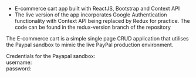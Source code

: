 * E-commerce cart app built with ReactJS, Bootstrap and Context API
* The live version of the app incorporates Google Authentication functionality with Context API being replaced by Redux for practice. The code can be found in the redux-version branch of the repository

The E-commerce cart is a simple single page CRUD application that utilises the Paypal sandbox to mimic the live PayPal production environment.

Credentials for the Payapal sandbox:
<br/>
username:
<br/>
password:
